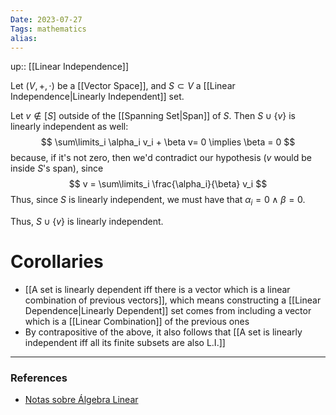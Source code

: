 ```yaml
---
Date: 2023-07-27
Tags: mathematics
alias: 
---
```

up:: [[Linear Independence]]

Let $(V, +, \cdot)$ be a [[Vector Space]], and $S \subset V$ a [[Linear Independence|Linearly Independent]] set. 

Let $v \notin [S]$ outside of the [[Spanning Set|Span]] of $S$. Then $S \cup \{v\}$ is linearly independent as well: 
$$
\sum\limits_i \alpha_i v_i + \beta v= 0 \implies \beta = 0
$$
because, if it's not zero, then we'd contradict our hypothesis ($v$ would be inside $S$'s span), since
$$
v = \sum\limits_i \frac{\alpha_i}{\beta} v_i
$$
Thus, since $S$ is linearly independent, we must have that $\alpha_i = 0 \land \beta = 0$.

Thus, $S \cup \{v\}$ is linearly independent.

# Corollaries
- [[A set is linearly dependent iff there is a vector which is a linear combination of previous vectors]], which means constructing a [[Linear Dependence|Linearly Dependent]] set comes from including a vector which is a [[Linear Combination]] of the previous ones
- By contrapositive of the above, it also follows that [[A set is linearly independent iff all its finite subsets are also L.I.]]

---
### References
- [Notas sobre Álgebra Linear](https://nicholasvoltani.github.io/2021-12-27-notas-alglin/)